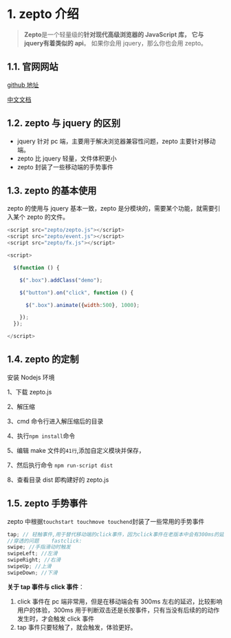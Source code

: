# 1. zepto 介绍

> **Zepto**是一个轻量级的**针对现代高级浏览器的 JavaScript 库， **它与 jquery**有着类似的 api**。 如果你会用 jquery，那么你也会用 zepto。

## 1.1. 官网网站

[github 地址](https://github.com/madrobby/zepto)

[中文文档](http://www.css88.com/doc/zeptojs_api/)

## 1.2. zepto 与 jquery 的区别

- jquery 针对 pc 端，主要用于解决浏览器兼容性问题，zepto 主要针对移动端。
- zepto 比 jquery 轻量，文件体积更小
- zepto 封装了一些移动端的手势事件

## 1.3. zepto 的基本使用

zepto 的使用与 jquery 基本一致，zepto 是分模块的，需要某个功能，就需要引入某个 zepto 的文件。

```javascript
<script src="zepto/zepto.js"></script>
<script src="zepto/event.js"></script>
<script src="zepto/fx.js"></script>

<script>

  $(function () {

    $(".box").addClass("demo");

    $("button").on("click", function () {

      $(".box").animate({width:500}, 1000);

    });
  });

</script>
```

## 1.4. zepto 的定制

安装 Nodejs 环境

1、下载 zepto.js

2、解压缩

3、cmd 命令行进入解压缩后的目录

4、执行`npm install`命令

5、编辑 make 文件的`41行`,添加自定义模块并保存，

7、然后执行命令 `npm run-script dist`

8、查看目录 dist 即构建好的 zepto.js

## 1.5. zepto 手势事件

zepto 中根据`touchstart touchmove touchend`封装了一些常用的手势事件

```javascript
tap; // 轻触事件,用于替代移动端的click事件，因为click事件在老版本中会有300ms的延迟
//穿透的问题    fastclick:
swipe; //手指滑动时触发
swipeLeft; //左滑
swipeRight; //右滑
swipeUp; //上滑
swipeDown; //下滑
```

**关于 tap 事件与 click 事件**：

1. click 事件在 pc 端非常用，但是在移动端会有 300ms 左右的延迟，比较影响用户的体验，300ms 用于判断双击还是长按事件，只有当没有后续的的动作发生时，才会触发 click 事件
2. tap 事件只要轻触了，就会触发，体验更好。
